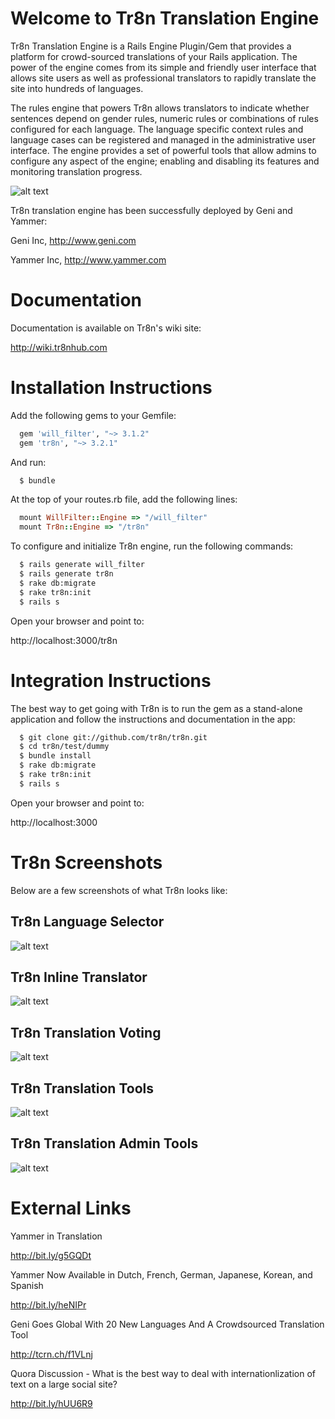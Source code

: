# Welcome to Tr8n Translation Engine

Tr8n Translation Engine is a Rails Engine Plugin/Gem that provides a platform for crowd-sourced translations of your Rails application.
The power of the engine comes from its simple and friendly user interface that allows site users as well as professional translators to rapidly 
translate the site into hundreds of languages. 

The rules engine that powers Tr8n allows translators to indicate whether sentences depend on gender rules, numeric rules or combinations of rules configured for each language.
The language specific context rules and language cases can be registered and managed in the administrative user interface. The engine
provides a set of powerful tools that allow admins to configure any aspect of the engine; enabling and disabling its features
and monitoring translation progress.


![alt text](https://raw.github.com/tr8n/tr8n/master/doc/screenshots/tr8nlogo.png "Tr8n Logo")



Tr8n translation engine has been successfully deployed by Geni and Yammer:

Geni Inc, http://www.geni.com

Yammer Inc, http://www.yammer.com 



# Documentation

Documentation is available on Tr8n's wiki site:

http://wiki.tr8nhub.com


# Installation Instructions

Add the following gems to your Gemfile: 

```ruby
  gem 'will_filter', "~> 3.1.2" 
  gem 'tr8n', "~> 3.2.1" 
```

And run:

```sh
  $ bundle
```

At the top of your routes.rb file, add the following lines:

```ruby
  mount WillFilter::Engine => "/will_filter"
  mount Tr8n::Engine => "/tr8n"
```

To configure and initialize Tr8n engine, run the following commands: 

```sh
  $ rails generate will_filter
  $ rails generate tr8n
  $ rake db:migrate
  $ rake tr8n:init
  $ rails s
```

Open your browser and point to:

  http://localhost:3000/tr8n


# Integration Instructions

The best way to get going with Tr8n is to run the gem as a stand-alone application and follow the instructions and documentation in the app:

```sh
  $ git clone git://github.com/tr8n/tr8n.git
  $ cd tr8n/test/dummy
  $ bundle install
  $ rake db:migrate
  $ rake tr8n:init
  $ rails s
```

Open your browser and point to:

  http://localhost:3000


# Tr8n Screenshots

Below are a few screenshots of what Tr8n looks like:

## Tr8n Language Selector

![alt text](https://raw.github.com/tr8n/tr8n/master/doc/screenshots/language_selector.png "Tr8n Language Selector")

## Tr8n Inline Translator

![alt text](https://raw.github.com/tr8n/tr8n/master/doc/screenshots/submit_translation.png "Tr8n Inline Translator")

## Tr8n Translation Voting

![alt text](https://raw.github.com/tr8n/tr8n/master/doc/screenshots/vote_on_translation.png "Tr8n Translation Voting")

## Tr8n Translation Tools

![alt text](https://raw.github.com/tr8n/tr8n/master/doc/screenshots/translation_tools.png "Tr8n Translation Tools")

## Tr8n Translation Admin Tools

![alt text](https://raw.github.com/tr8n/tr8n/master/doc/screenshots/admin_tools.png "Tr8n Admin Tools")


# External Links

Yammer in Translation

http://bit.ly/g5GQDt 

Yammer Now Available in Dutch, French, German, Japanese, Korean, and Spanish

http://bit.ly/heNIPr 


Geni Goes Global With 20 New Languages And A Crowdsourced Translation Tool 

http://tcrn.ch/f1VLnj 

Quora Discussion - What is the best way to deal with internationlization of text on a large social site?

http://bit.ly/hUU6R9 


